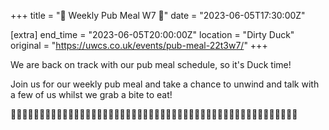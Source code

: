 +++
title = "🌮 Weekly Pub Meal W7 🌮"
date = "2023-06-05T17:30:00Z"

[extra]
end_time = "2023-06-05T20:00:00Z"
location = "Dirty Duck"
original = "https://uwcs.co.uk/events/pub-meal-22t3w7/"
+++

We are back on track with our pub meal schedule, so it's Duck time!

Join us for our weekly pub meal and take a chance to unwind and talk with a few of us whilst we grab a bite to eat!

🦆🦆🦆🦆🦆🦆🦆🦆🦆🦆🦆🦆🦆🦆🦆🦆🦆🦆🦆🦆🦆🦆🦆🦆🦆🦆🦆🦆🦆🦆🦆🦆🦆🦆🦆🦆🦆🦆🦆🦆🦆🦆🦆🦆🦆🦆🦆🦆🦆🦆

